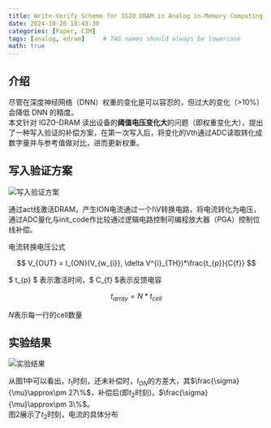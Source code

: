 ```yaml
---
title: Write-Verify Scheme for IGZO DRAM in Analog in-Memory Computing 
date: 2024-10-26 18:43:30 
categories: [Paper, CIM]
tags: [analog, edram]     # TAG names should always be lowercase
math: true
--- 
```



## 介绍

尽管在深度神经网络（DNN）权重的变化是可以容忍的，但过大的变化（>10%）会降低 DNN 的精度。  
本文针对 IGZO-DRAM 读出设备的**阈值电压变化大**的问题（即权重变化大），提出了一种写入验证的补偿方案，在第一次写入后，将变化的Vth通过ADC读取转化成数字量并与参考值做对比，进而更新权重。

## 写入验证方案 

![写入验证方案](../assets/img/paper/Write-Verify%20Scheme%20for%20IGZO%20DRAM%20in%20Analog%20in-Memory%20Computing/图1.png "写入验证方案")

通过act线激活DRAM，产生ION电流通过一个I\V转换电路，将电流转化为电压，通过ADC量化与init_code作比较通过逻辑电路控制可编程放大器（PGA）控制位线补偿。 


电流转换电压公式  

$$
V_{OUT} = I_{ON}(V_{w_{i}}, \delta V^{i}_{TH})*\frac{t_{p}}{C{f}}
$$

$ t_{p} $ 表示激活时间，$ C_{f} $表示反馈电容  
  
$$
t_{array} = N*t_{cell}
$$  

$N$表示每一行的cell数量

## 实验结果

![实验结果](../assets/img/paper/Write-Verify%20Scheme%20for%20IGZO%20DRAM%20in%20Analog%20in-Memory%20Computing/图2.png "实验结果")

从图1中可以看出，$t_{1}$时刻，还未补偿时，$I_{ON}$的方差大，其$\frac{\sigma}{\mu}\approx\pm 27\%$，补偿后(即$t_{2}$时刻)，$\frac{\sigma}{\mu}\approx\pm 3\%$。  
图2展示了$t_{2}$时刻，电流的具体分布
